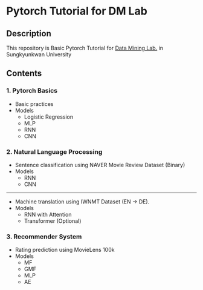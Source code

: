 # Pytorch Tutorial for DM Lab

## Description
This repository is Basic Pytorch Tutorial for [Data Mining Lab.](http://dm.skku.edu) in Sungkyunkwan University

## Contents

### 1. Pytorch Basics
* Basic practices
* Models
    - Logistic Regression
    - MLP
    - RNN
    - CNN
    
### 2. Natural Language Processing
* Sentence classification using NAVER Movie Review Dataset (Binary) 
* Models
    - RNN
    - CNN
    
---
* Machine translation using IWNMT Dataset (EN -> DE).
* Models
    - RNN with Attention
    - Transformer (Optional)
    
### 3. Recommender System
* Rating prediction using MovieLens 100k
* Models
    - MF
    - GMF
    - MLP
    - AE

